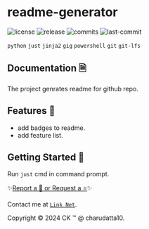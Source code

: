  
# readme-generator

<!-- Badges: Project Status GitHub -->
![license](https://badgen.net/static/license/GPL-3.0/blue)
![release](https://badgen.net/github/release/charudatta10/readme-generator)
![commits](https://badgen.net/github/commits/charudatta10/readme-generator)
![last-commit](https://badgen.net/github/last-commit/charudatta10/readme-generator)

<!-- Badges: Tools used -->
`python` `just` `jinja2` `gig` `powershell` `git` `git-lfs` 

## Documentation 🗎

The project genrates readme for github repo.  

## Features 🌟

- add badges to readme. 
- add feature list. 

## Getting Started 🌱

Run `just` cmd in command prompt.

✨[Report a 🐛 or Request a ⭐](https://github.com//readme-generator/issues)✨

Contact me at [`Link Net`](https://charudatta10.github.io/LinkNet/).

Copyright :copyright: 2024 CK :tm: @ charudatta10.   

<!-- Acknowledgment, References, Misc -->
